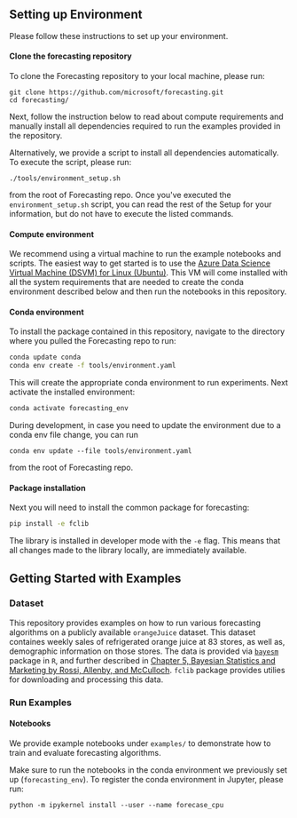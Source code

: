 ## Setting up Environment

Please follow these instructions to set up your environment.

#### Clone the forecasting repository
To clone the Forecasting repository to your local machine, please run:

```
git clone https://github.com/microsoft/forecasting.git
cd forecasting/
```

Next, follow the instruction below to read about compute requirements and manually install all dependencies required to run the examples provided in the repository. 

Alternatively, we provide a script to install all dependencies automatically. To execute the script, please run: 

```
./tools/environment_setup.sh
```
from the root of Forecasting repo. Once you've executed the `environment_setup.sh` script, you can read the rest of the Setup for your information, but do not have to execute the listed commands.

#### Compute environment

We recommend using a virtual machine to run the example notebooks and scripts. The easiest way to get started is to use the [Azure Data Science Virtual Machine (DSVM) for Linux (Ubuntu)](https://docs.microsoft.com/en-us/azure/machine-learning/data-science-virtual-machine/dsvm-ubuntu-intro). This VM will come installed with all the system requirements that are needed to create the conda environment described below and then run the notebooks in this repository. 

#### Conda environment

To install the package contained in this repository, navigate to the directory where you pulled the Forecasting repo to run:
```bash
conda update conda
conda env create -f tools/environment.yaml
```
This will create the appropriate conda environment to run experiments. Next activate the installed environment:
```bash
conda activate forecasting_env
```

During development, in case you need to update the environment due to a conda env file change, you can run
```
conda env update --file tools/environment.yaml
```
from the root of Forecasting repo.

#### Package installation

Next you will need to install the common package for forecasting:
```bash
pip install -e fclib
```

The library is installed in developer mode with the `-e` flag. This means that all changes made to the library locally, are immediately available.

## Getting Started with Examples

### Dataset

This repository provides examples on how to run various forecasting algorithms on a publicly available `orangeJuice` dataset. This dataset containes weekly sales of refrigerated orange juice at 83 stores, as well as, demographic information on those stores. The data is provided via [`bayesm`](https://CRAN.R-project.org/package=bayesm) package in `R`, and further described in [Chapter 5, Bayesian Statistics and Marketing by Rossi, Allenby, and McCulloch](http://www.perossi.org/home/bsm-1). `fclib` package provides utilies for downloading and processing this data. 

### Run Examples

#### Notebooks
We provide example notebooks under `examples/` to demonstrate how to train and evaluate forecasting algorithms.

Make sure to run the notebooks in the conda environment we previously set up (`forecasting_env`). To register the conda environment in Jupyter, please run:

```
python -m ipykernel install --user --name forecase_cpu
```
